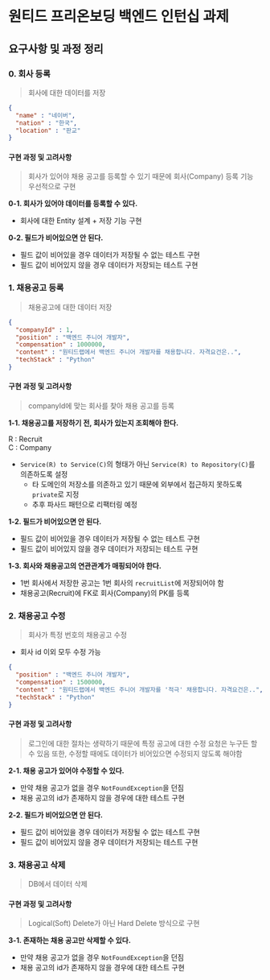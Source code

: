 # 원티드 프리온보딩 백엔드 인턴십 과제

## 요구사항 및 과정 정리

### 0. 회사 등록

> 회사에 대한 데이터를 저장

```json
{
  "name" : "네이버",
  "nation" : "한국",
  "location" : "판교"
}
```

#### 구현 과정 및 고려사항

> 회사가 있어야 채용 공고를 등록할 수 있기 때문에 회사(Company) 등록 기능 우선적으로 구현 

**0-1. 회사가 있어야 데이터를 등록할 수 있다.**

- 회사에 대한 Entity 설계 + 저장 기능 구현

**0-2. 필드가 비어있으면 안 된다.**

- 필드 값이 비어있을 경우 데이터가 저장될 수 없는 테스트 구현
- 필드 값이 비어있지 않을 경우 데이터가 저장되는 테스트 구현

### 1. 채용공고 등록

> 채용공고에 대한 데이터 저장

```json
{
  "companyId" : 1,
  "position" : "백엔드 주니어 개발자",
  "compensation" : 1000000,
  "content" : "원티드랩에서 백엔드 주니어 개발자를 채용합니다. 자격요건은..",
  "techStack" : "Python"
}
```

#### 구현 과정 및 고려사항

> companyId에 맞는 회사를 찾아 채용 공고를 등록

**1-1. 채용공고를 저장하기 전, 회사가 있는지 조회해야 한다.**

R : Recruit<br>
C : Company

- `Service(R) to Service(C)`의 형태가 아닌 `Service(R) to Repository(C)`를 의존하도록 설정
  - 타 도메인의 저장소를 의존하고 있기 때문에 외부에서 접근하지 못하도록 `private`로 지정
  - 추후 파사드 패턴으로 리팩터링 예정

**1-2. 필드가 비어있으면 안 된다.**

- 필드 값이 비어있을 경우 데이터가 저장될 수 없는 테스트 구현
- 필드 값이 비어있지 않을 경우 데이터가 저장되는 테스트 구현

**1-3. 회사와 채용공고의 연관관계가 매핑되어야 한다.**

- 1번 회사에서 저장한 공고는 1번 회사의 `recruitList`에 저장되어야 함
- 채용공고(Recruit)에 FK로 회사(Company)의 PK를 등록

### 2. 채용공고 수정

> 회사가 특정 번호의 채용공고 수정

- 회사 id 이외 모두 수정 가능

```json
{
  "position" : "백엔드 주니어 개발자",
  "compensation" : 1500000,
  "content" : "원티드랩에서 백엔드 주니어 개발자를 '적극' 채용합니다. 자격요건은..", # 변경됨
  "techStack" : "Python"
}
```

#### 구현 과정 및 고려사항

> 로그인에 대한 절차는 생략하기 때문에 특정 공고에 대한 수정 요청은 누구든 할 수 있음
> 또한, 수정할 때에도 데이터가 비어있으면 수정되지 않도록 해야함

**2-1. 채용 공고가 있어야 수정할 수 있다.**

- 만약 채용 공고가 없을 경우 `NotFoundException`을 던짐
- 채용 공고의 id가 존재하지 않을 경우에 대한 테스트 구현

**2-2. 필드가 비어있으면 안 된다.**

- 필드 값이 비어있을 경우 데이터가 저장될 수 없는 테스트 구현
- 필드 값이 비어있지 않을 경우 데이터가 저장되는 테스트 구현

### 3. 채용공고 삭제

> DB에서 데이터 삭제

#### 구현 과정 및 고려사항

> Logical(Soft) Delete가 아닌 Hard Delete 방식으로 구현

**3-1. 존재하는 채용 공고만 삭제할 수 있다.**

- 만약 채용 공고가 없을 경우 `NotFoundException`을 던짐
- 채용 공고의 id가 존재하지 않을 경우에 대한 테스트 구현
